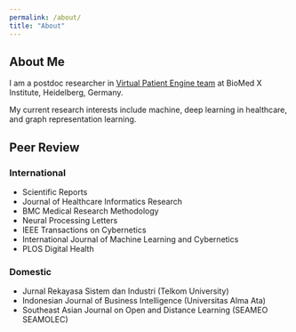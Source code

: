 ```yaml
---
permalink: /about/
title: "About"
---
```


## About Me
I am a postdoc researcher in [Virtual Patient Engine team](https://bio.mx/research-teams/artificial-intelligence/team-vpe/) at BioMed X Institute, Heidelberg, Germany. 

My current research interests include machine, deep learning in healthcare, and graph representation learning.

## Peer Review
### International
- Scientific Reports
- Journal of Healthcare Informatics Research
- BMC Medical Research Methodology 
- Neural Processing Letters
- IEEE Transactions on Cybernetics
- International Journal of Machine Learning and Cybernetics 
- PLOS Digital Health

### Domestic
- Jurnal Rekayasa Sistem dan Industri (Telkom University)
- Indonesian Journal of Business Intelligence (Universitas Alma Ata)
- Southeast Asian Journal on Open and Distance Learning (SEAMEO SEAMOLEC)